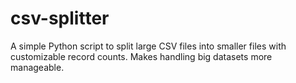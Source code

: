 # csv-splitter
A simple Python script to split large CSV files into smaller files with customizable record counts. Makes handling big datasets more manageable.
